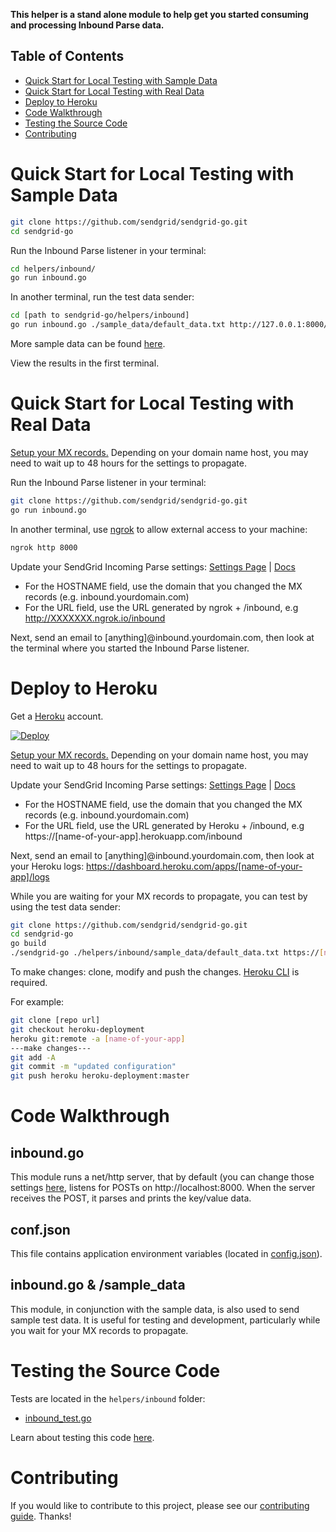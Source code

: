 **This helper is a stand alone module to help get you started consuming and processing Inbound Parse data.**

## Table of Contents

* [Quick Start for Local Testing with Sample Data](#quick_start_local_sample)
* [Quick Start for Local Testing with Real Data](#quick_start_local_real)
* [Deploy to Heroku](#heroku)
* [Code Walkthrough](#code_walkthrough)
* [Testing the Source Code](#testing)
* [Contributing](#contributing)

<a name="quick_start_local_sample"></a>
# Quick Start for Local Testing with Sample Data

```bash
git clone https://github.com/sendgrid/sendgrid-go.git
cd sendgrid-go
```

Run the Inbound Parse listener in your terminal:

```bash
cd helpers/inbound/
go run inbound.go
```

In another terminal, run the test data sender:

```bash
cd [path to sendgrid-go/helpers/inbound]
go run inbound.go ./sample_data/default_data.txt http://127.0.0.1:8000/inbound
```

More sample data can be found [here](https://github.com/sendgrid/sendgrid-go/tree/master/helpers/inbound/sample_data).

View the results in the first terminal.

<a name="quick_start_local_real"></a>
# Quick Start for Local Testing with Real Data

[Setup your MX records.](https://sendgrid.com/docs/Classroom/Basics/Inbound_Parse_Webhook/setting_up_the_inbound_parse_webhook.html#-Setup) Depending on your domain name host, you may need to wait up to 48 hours for the settings to propagate.

Run the Inbound Parse listener in your terminal:

```bash
git clone https://github.com/sendgrid/sendgrid-go.git
go run inbound.go
```

In another terminal, use [ngrok](https://ngrok.com/) to allow external access to your machine:
```bash
ngrok http 8000
```

Update your SendGrid Incoming Parse settings: [Settings Page](https://app.sendgrid.com/settings/parse) | [Docs](https://sendgrid.com/docs/Classroom/Basics/Inbound_Parse_Webhook/setting_up_the_inbound_parse_webhook.html#-Pointing-to-a-Hostname-and-URL)

- For the HOSTNAME field, use the domain that you changed the MX records (e.g. inbound.yourdomain.com)
- For the URL field, use the URL generated by ngrok + /inbound, e.g http://XXXXXXX.ngrok.io/inbound

Next, send an email to [anything]@inbound.yourdomain.com, then look at the terminal where you started the Inbound Parse listener.

<a name="heroku"></a>
# Deploy to Heroku

Get a [Heroku](https://www.heroku.com) account.

[![Deploy](https://www.herokucdn.com/deploy/button.svg)](https://heroku.com/deploy?template=https://github.com/sendgrid/sendgrid-go/tree/heroku-deployment)

[Setup your MX records.](https://sendgrid.com/docs/Classroom/Basics/Inbound_Parse_Webhook/setting_up_the_inbound_parse_webhook.html#-Setup) Depending on your domain name host, you may need to wait up to 48 hours for the settings to propagate.

Update your SendGrid Incoming Parse settings: [Settings Page](https://app.sendgrid.com/settings/parse) | [Docs](https://sendgrid.com/docs/Classroom/Basics/Inbound_Parse_Webhook/setting_up_the_inbound_parse_webhook.html#-Pointing-to-a-Hostname-and-URL)

- For the HOSTNAME field, use the domain that you changed the MX records (e.g. inbound.yourdomain.com)
- For the URL field, use the URL generated by Heroku + /inbound, e.g https://[name-of-your-app].herokuapp.com/inbound

Next, send an email to [anything]@inbound.yourdomain.com, then look at your Heroku logs: https://dashboard.heroku.com/apps/[name-of-your-app]/logs

While you are waiting for your MX records to propagate, you can test by using the test data sender:

```bash
git clone https://github.com/sendgrid/sendgrid-go.git
cd sendgrid-go
go build
./sendgrid-go ./helpers/inbound/sample_data/default_data.txt https://[name-of-your-app].herokuapp.com/inbound
```

To make changes: clone, modify and push the changes. [Heroku CLI](https://devcenter.heroku.com/articles/heroku-command-line) is required.

For example:
```bash
git clone [repo url]
git checkout heroku-deployment
heroku git:remote -a [name-of-your-app]
---make changes---
git add -A
git commit -m "updated configuration"
git push heroku heroku-deployment:master
```

<a name="code_walkthrough"></a>
# Code Walkthrough

## inbound.go

This module runs a net/http server, that by default (you can change those settings [here](https://github.com/sendgrid/sendgrid-go/blob/helpers/inbound/config.json), listens for POSTs on http://localhost:8000. When the server receives the POST, it parses and prints the key/value data.

## conf.json

This file contains application environment variables (located in [config.json](https://github.com/sendgrid/sendgrid-go/blob/helpers/inbound/config.json)).

## inbound.go & /sample_data

This module, in conjunction with the sample data, is also used to send sample test data. It is useful for testing and development, particularly while you wait for your MX records to propagate.

<a name="testing"></a>
# Testing the Source Code

Tests are located in the `helpers/inbound` folder:

- [inbound_test.go](https://github.com/sendgrid/sendgrid-go/blob/master/helpers/inbound/inbound_test.go)

Learn about testing this code [here](https://github.com/sendgrid/sendgrid-go/blob/master/CONTRIBUTING.md#testing).

<a name="contributing"></a>
# Contributing

If you would like to contribute to this project, please see our [contributing guide](https://github.com/sendgrid/sendgrid-go/blob/master/CONTRIBUTING.md). Thanks!
